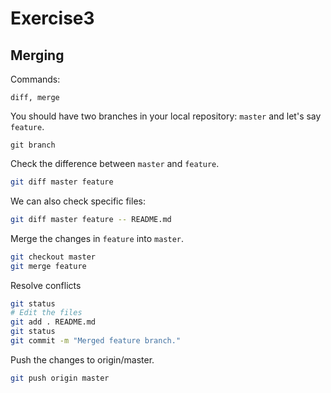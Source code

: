 # Exercise3
## Merging
Commands:
```
diff, merge
```

You should have two branches in your local repository: `master` and let's say `feature`.   
```
git branch
```

Check the difference between `master` and `feature`.   
```bash
git diff master feature
```

We can also check specific files:
```bash
git diff master feature -- README.md
```

Merge the changes in `feature` into `master`.   
```bash
git checkout master
git merge feature
```

Resolve conflicts
```bash
git status
# Edit the files
git add . README.md
git status
git commit -m "Merged feature branch."
```

Push the changes to origin/master.
```bash
git push origin master
```